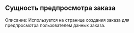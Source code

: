 ## Сущность предпросмотра заказа

Описание:
Используется на странице создания заказа для предпросмотра пользователем данных заказа.
